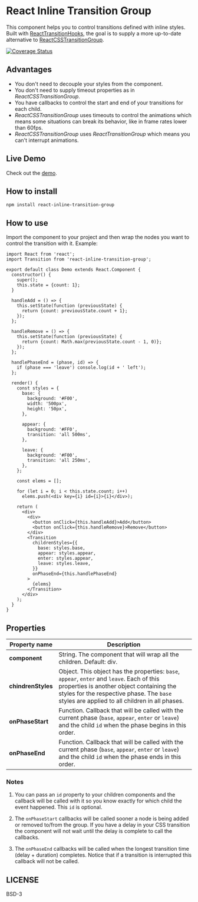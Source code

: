 # React Inline Transition Group

This component helps you to control transitions defined with inline styles. Built with [ReactTransitionHooks](https://github.com/felipethome/react-transition-hooks), the goal is to supply a more up-to-date alternative to [ReactCSSTransitionGroup](https://facebook.github.io/react/docs/animation.html).

[![Coverage Status](https://coveralls.io/repos/github/felipethome/react-inline-transition-group/badge.svg)](https://coveralls.io/github/felipethome/react-inline-transition-group)

## Advantages

* You don't need to decouple your styles from the component.
* You don't need to supply timeout properties as in *ReactCSSTransitionGroup*.
* You have callbacks to control the start and end of your transitions for each child.
* *ReactCSSTransitionGroup* uses timeouts to control the animations which means some situations can break its behavior, like in frame rates lower than 60fps.
* *ReactCSSTransitionGroup* uses *ReactTransitionGroup* which means you can't interrupt animations.

## Live Demo

Check out the [demo](http://felipethome.github.io/react-inline-transition-group/demo/index.html).

## How to install

    npm install react-inline-transition-group

## How to use

Import the component to your project and then wrap the nodes you want to control the transition with it. Example:

    import React from 'react';
    import Transition from 'react-inline-transition-group';

    export default class Demo extends React.Component {
      constructor() {
        super();
        this.state = {count: 1};
      }

      handleAdd = () => {
        this.setState(function (previousState) {
          return {count: previousState.count + 1};
        });
      };

      handleRemove = () => {
        this.setState(function (previousState) {
          return {count: Math.max(previousState.count - 1, 0)};
        });
      };

      handlePhaseEnd = (phase, id) => {
        if (phase === 'leave') console.log(id + ' left');
      };

      render() {
        const styles = {
          base: {
            background: '#F00',
            width: '500px',
            height: '50px',
          },

          appear: {
            background: '#FF0',
            transition: 'all 500ms',
          },

          leave: {
            background: '#F00',
            transition: 'all 250ms',
          },
        };

        const elems = [];

        for (let i = 0; i < this.state.count; i++)
          elems.push(<div key={i} id={i}>{i}</div>);

        return (
          <div>
            <div>
              <button onClick={this.handleAdd}>Add</button>
              <button onClick={this.handleRemove}>Remove</button>
            </div>
            <Transition
              childrenStyles={{
                base: styles.base,
                appear: styles.appear,
                enter: styles.appear,
                leave: styles.leave,
              }}
              onPhaseEnd={this.handlePhaseEnd}
            >
              {elems}
            </Transition>
          </div>
        );
      }
    }

## Properties

Property name | Description
------------ | -------------
**component** | String. The component that will wrap all the children. Default: div.
**chindrenStyles** | Object. This object has the properties: `base`, `appear`, `enter` and `leave`. Each of this properties is another object containing the styles for the respective phase. The `base` styles are applied to all children in all phases.
**onPhaseStart** | Function. Callback that will be called with the current phase (`base`, `appear`, `enter` or `leave`) and the child `id` when the phase begins in this order.
**onPhaseEnd** | Function. Callback that will be called with the current phase (`base`, `appear`, `enter` or `leave`) and the child `id` when the phase ends in this order.

### Notes

1. You can pass an `id` property to your children components and the callback will be called with it so you know exactly for which child the event happened. This `id` is optional.

2. The `onPhaseStart` callbacks will be called sooner a node is being added or removed to/from the group. If you have a delay in your CSS transition the component will not wait until the delay is complete to call the callbacks.

3. The `onPhaseEnd` callbacks will be called when the longest transition time (delay + duration) completes. Notice that if a transition is interrupted this callback will not be called.

## LICENSE

BSD-3